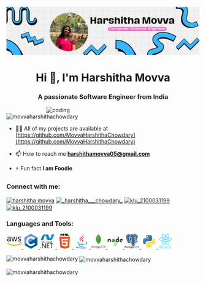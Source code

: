 ![logo](https://github.com/MovvaHarshithaChowdary/MovvaHarshithaChowdary/blob/main/Github%20Banner.png)

<h1 align="center">Hi 👋, I'm Harshitha Movva</h1>
<h3 align="center">A passionate Software Engineer from India</h3>

<img align="right" alt="coding" width="400" src="https://user-images.githubusercontent.com/55389276/140866485-8fb1c876-9a8f-4d6a-98dc-08c4981eaf70.gif">

<p align="left"> <img src="https://komarev.com/ghpvc/?username=movvaharshithachowdary&label=Profile%20views&color=0e75b6&style=flat" alt="movvaharshithachowdary" /> </p>

- 👨‍💻 All of my projects are available at [https://github.com/MovvaHarshithaChowdary](https://github.com/MovvaHarshithaChowdary)

- 📫 How to reach me **harshithamovva05@gmail.com**

- ⚡ Fun fact **I am Foodie**

<h3 align="left">Connect with me:</h3>
<p align="left">
<a href="https://linkedin.com/in/harshitha movva" target="blank"><img align="center" src="https://raw.githubusercontent.com/rahuldkjain/github-profile-readme-generator/master/src/images/icons/Social/linked-in-alt.svg" alt="harshitha movva" height="30" width="40" /></a>
<a href="https://instagram.com/_harshitha___chowdary_" target="blank"><img align="center" src="https://raw.githubusercontent.com/rahuldkjain/github-profile-readme-generator/master/src/images/icons/Social/instagram.svg" alt="_harshitha___chowdary_" height="30" width="40" /></a>
<a href="https://www.hackerrank.com/klu_2100031199" target="blank"><img align="center" src="https://raw.githubusercontent.com/rahuldkjain/github-profile-readme-generator/master/src/images/icons/Social/hackerrank.svg" alt="klu_2100031199" height="30" width="40" /></a>
<a href="https://www.leetcode.com/klu_2100031199" target="blank"><img align="center" src="https://raw.githubusercontent.com/rahuldkjain/github-profile-readme-generator/master/src/images/icons/Social/leet-code.svg" alt="klu_2100031199" height="30" width="40" /></a>
</p>

<h3 align="left">Languages and Tools:</h3>
<p align="left"> <a href="https://aws.amazon.com" target="_blank" rel="noreferrer"> <img src="https://raw.githubusercontent.com/devicons/devicon/master/icons/amazonwebservices/amazonwebservices-original-wordmark.svg" alt="aws" width="40" height="40"/> </a> <a href="https://www.cprogramming.com/" target="_blank" rel="noreferrer"> <img src="https://raw.githubusercontent.com/devicons/devicon/master/icons/c/c-original.svg" alt="c" width="40" height="40"/> </a> <a href="https://dotnet.microsoft.com/" target="_blank" rel="noreferrer"> <img src="https://raw.githubusercontent.com/devicons/devicon/master/icons/dot-net/dot-net-original-wordmark.svg" alt="dotnet" width="40" height="40"/> </a> <a href="https://www.w3.org/html/" target="_blank" rel="noreferrer"> <img src="https://raw.githubusercontent.com/devicons/devicon/master/icons/html5/html5-original-wordmark.svg" alt="html5" width="40" height="40"/> </a> <a href="https://www.java.com" target="_blank" rel="noreferrer"> <img src="https://raw.githubusercontent.com/devicons/devicon/master/icons/java/java-original.svg" alt="java" width="40" height="40"/> </a> <a href="https://www.mongodb.com/" target="_blank" rel="noreferrer"> <img src="https://raw.githubusercontent.com/devicons/devicon/master/icons/mongodb/mongodb-original-wordmark.svg" alt="mongodb" width="40" height="40"/> </a> <a href="https://nodejs.org" target="_blank" rel="noreferrer"> <img src="https://raw.githubusercontent.com/devicons/devicon/master/icons/nodejs/nodejs-original-wordmark.svg" alt="nodejs" width="40" height="40"/> </a> <a href="https://www.postgresql.org" target="_blank" rel="noreferrer"> <img src="https://raw.githubusercontent.com/devicons/devicon/master/icons/postgresql/postgresql-original-wordmark.svg" alt="postgresql" width="40" height="40"/> </a> <a href="https://www.python.org" target="_blank" rel="noreferrer"> <img src="https://raw.githubusercontent.com/devicons/devicon/master/icons/python/python-original.svg" alt="python" width="40" height="40"/> </a> <a href="https://reactjs.org/" target="_blank" rel="noreferrer"> <img src="https://raw.githubusercontent.com/devicons/devicon/master/icons/react/react-original-wordmark.svg" alt="react" width="40" height="40"/> </a> </p>

<p><img align="left" src="https://github-readme-stats.vercel.app/api/top-langs?username=movvaharshithachowdary&show_icons=true&locale=en&layout=compact" alt="movvaharshithachowdary" /></p>

<p>&nbsp;<img align="center" src="https://github-readme-stats.vercel.app/api?username=movvaharshithachowdary&show_icons=true&locale=en" alt="movvaharshithachowdary" /></p>

<p><img align="center" src="https://github-readme-streak-stats.herokuapp.com/?user=movvaharshithachowdary&" alt="movvaharshithachowdary" /></p>

